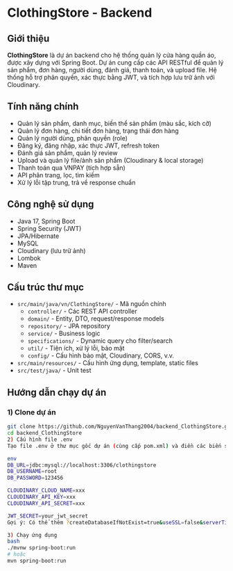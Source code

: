 # ClothingStore - Backend

## Giới thiệu

**ClothingStore** là dự án backend cho hệ thống quản lý cửa hàng quần áo, được xây dựng với Spring Boot. Dự án cung cấp các API RESTful để quản lý sản phẩm, đơn hàng, người dùng, đánh giá, thanh toán, và upload file. Hệ thống hỗ trợ phân quyền, xác thực bằng JWT, và tích hợp lưu trữ ảnh với Cloudinary.

## Tính năng chính

- Quản lý sản phẩm, danh mục, biến thể sản phẩm (màu sắc, kích cỡ)
- Quản lý đơn hàng, chi tiết đơn hàng, trạng thái đơn hàng
- Quản lý người dùng, phân quyền (role)
- Đăng ký, đăng nhập, xác thực JWT, refresh token
- Đánh giá sản phẩm, quản lý review
- Upload và quản lý file/ảnh sản phẩm (Cloudinary & local storage)
- Thanh toán qua VNPAY (tích hợp sẵn)
- API phân trang, lọc, tìm kiếm
- Xử lý lỗi tập trung, trả về response chuẩn

## Công nghệ sử dụng

- Java 17, Spring Boot
- Spring Security (JWT)
- JPA/Hibernate
- MySQL
- Cloudinary (lưu trữ ảnh)
- Lombok
- Maven

## Cấu trúc thư mục

- `src/main/java/vn/ClothingStore/` - Mã nguồn chính
  - `controller/` - Các REST API controller
  - `domain/` - Entity, DTO, request/response models
  - `repository/` - JPA repository
  - `service/` - Business logic
  - `specifications/` - Dynamic query cho filter/search
  - `util/` - Tiện ích, xử lý lỗi, bảo mật
  - `config/` - Cấu hình bảo mật, Cloudinary, CORS, v.v.
- `src/main/resources/` - Cấu hình ứng dụng, template, static files
- `src/test/java/` - Unit test

## Hướng dẫn chạy dự án

### 1) Clone dự án
```bash
git clone https://github.com/NguyenVanThang2004/backend_ClothingStore.git
cd backend_ClothingStore
2) Cấu hình file .env
Tạo file .env ở thư mục gốc dự án (cùng cấp pom.xml) và điền các biến sau:

env
DB_URL=jdbc:mysql://localhost:3306/clothingstore
DB_USERNAME=root
DB_PASSWORD=123456

CLOUDINARY_CLOUD_NAME=xxx
CLOUDINARY_API_KEY=xxx
CLOUDINARY_API_SECRET=xxx

JWT_SECRET=your_jwt_secret
Gợi ý: Có thể thêm ?createDatabaseIfNotExist=true&useSSL=false&serverTimezone=UTC vào DB_URL nếu cần.

3) Chạy ứng dụng
bash
./mvnw spring-boot:run
# hoặc
mvn spring-boot:run
